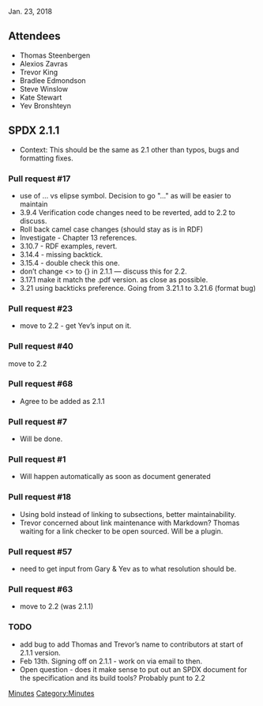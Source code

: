 Jan. 23, 2018

## Attendees

  - Thomas Steenbergen
  - Alexios Zavras
  - Trevor King
  - Bradlee Edmondson
  - Steve Winslow
  - Kate Stewart
  - Yev Bronshteyn

## SPDX 2.1.1

  - Context: This should be the same as 2.1 other than typos, bugs and
    formatting fixes.

### Pull request \#17

  - use of … vs elipse symbol. Decision to go "..." as will be easier to
    maintain
  - 3.9.4 Verification code changes need to be reverted, add to 2.2 to
    discuss.
  - Roll back camel case changes (should stay as is in RDF)
  - Investigate - Chapter 13 references.
  - 3.10.7 - RDF examples, revert.
  - 3.14.4 - missing backtick.
  - 3.15.4 - double check this one.
  - don’t change \<\> to {} in 2.1.1 — discuss this for 2.2.
  - 3.17.1 make it match the .pdf version. as close as possible.
  - 3.21 using backticks preference. Going from 3.21.1 to 3.21.6 (format
    bug)

### Pull request \#23

  - move to 2.2 - get Yev’s input on it.

### Pull request \#40

move to 2.2

### Pull request \#68

  - Agree to be added as 2.1.1

### Pull request \#7

  - Will be done.

### Pull request \#1

  - Will happen automatically as soon as document generated

### Pull request \#18

  - Using bold instead of linking to subsections, better
    maintainability.
  - Trevor concerned about link maintenance with Markdown? Thomas
    waiting for a link checker to be open sourced. Will be a plugin.

### Pull request \#57

  - need to get input from Gary & Yev as to what resolution should be.

### Pull request \#63

  - move to 2.2 (was 2.1.1)

### TODO

  - add bug to add Thomas and Trevor’s name to contributors at start of
    2.1.1 version.
  - Feb 13th. Signing off on 2.1.1 - work on via email to then.
  - Open question - does it make sense to put out an SPDX document for
    the specification and its build tools? Probably punt to 2.2

[Minutes](Category:Technical "wikilink")
[Category:Minutes](Category:Minutes "wikilink")
